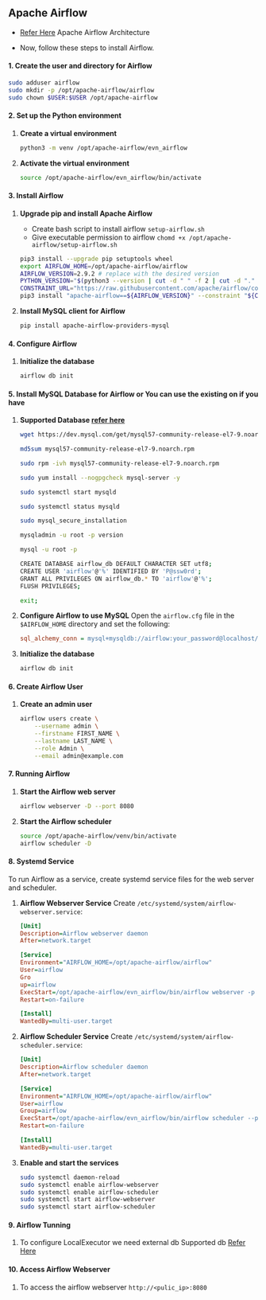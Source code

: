 Apache Airflow
--------------

* [Refer Here](https://airflow.apache.org/docs/apache-airflow/stable/core-concepts/overview.html) Apache Airflow Architecture 

* Now, follow these steps to install Airflow.

#### 1. Create the user and directory for Airflow

```bash
sudo adduser airflow 
sudo mkdir -p /opt/apache-airflow/airflow
sudo chown $USER:$USER /opt/apache-airflow
```

#### 2. Set up the Python environment

1. **Create a virtual environment**
   ```bash
   python3 -m venv /opt/apache-airflow/evn_airflow
   ```

2. **Activate the virtual environment**
   ```bash
   source /opt/apache-airflow/evn_airflow/bin/activate
   ```

#### 3. Install Airflow

1. **Upgrade pip and install Apache Airflow**
   * Create bash script to install airflow `setup-airflow.sh`
   * Give executable permission to airflow `chomd +x /opt/apache-airflow/setup-airflow.sh`

   ```bash
   pip3 install --upgrade pip setuptools wheel
   export AIRFLOW_HOME=/opt/apache-airflow/airflow
   AIRFLOW_VERSION=2.9.2 # replace with the desired version
   PYTHON_VERSION="$(python3 --version | cut -d " " -f 2 | cut -d "." -f 1-2)"
   CONSTRAINT_URL="https://raw.githubusercontent.com/apache/airflow/constraints-${AIRFLOW_VERSION}/constraints-${PYTHON_VERSION}.txt"
   pip3 install "apache-airflow==${AIRFLOW_VERSION}" --constraint "${CONSTRAINT_URL}"
   ```

2. **Install MySQL client for Airflow**
   ```bash
   pip install apache-airflow-providers-mysql
   ```

#### 4. Configure Airflow

1. **Initialize the database**
   ```bash
   airflow db init
   ```
#### 5. Install MySQL Database for Airflow or You can use the existing on if you have 

1. **Supported Database [refer here](https://airflow.apache.org/docs/apache-airflow/stable/howto/set-up-database.html)**

    ```bash
    wget https://dev.mysql.com/get/mysql57-community-release-el7-9.noarch.rpm

    md5sum mysql57-community-release-el7-9.noarch.rpm

    sudo rpm -ivh mysql57-community-release-el7-9.noarch.rpm

    sudo yum install --nogpgcheck mysql-server -y

    sudo systemctl start mysqld

    sudo systemctl status mysqld

    sudo mysql_secure_installation

    mysqladmin -u root -p version

    mysql -u root -p

    CREATE DATABASE airflow_db DEFAULT CHARACTER SET utf8;
    CREATE USER 'airflow'@'%' IDENTIFIED BY 'P@ssw0rd';
    GRANT ALL PRIVILEGES ON airflow_db.* TO 'airflow'@'%';
    FLUSH PRIVILEGES;

    exit;

    ```

2. **Configure Airflow to use MySQL**
   Open the `airflow.cfg` file in the `$AIRFLOW_HOME` directory and set the following:
   ```ini
   sql_alchemy_conn = mysql+mysqldb://airflow:your_password@localhost/airflow
   ```

3. **Initialize the database**
   ```bash
   airflow db init
   ```

#### 6. Create Airflow User

1. **Create an admin user**
   ```bash
   airflow users create \
       --username admin \
       --firstname FIRST_NAME \
       --lastname LAST_NAME \
       --role Admin \
       --email admin@example.com
   ```

#### 7. Running Airflow

1. **Start the Airflow web server**
   ```bash
   airflow webserver -D --port 8080
   ```

2. **Start the Airflow scheduler**
   ```bash
   source /opt/apache-airflow/venv/bin/activate
   airflow scheduler -D 
   ```

#### 8. Systemd Service

To run Airflow as a service, create systemd service files for the web server and scheduler.

1. **Airflow Webserver Service**
   Create `/etc/systemd/system/airflow-webserver.service`:
   ```ini
   [Unit]
   Description=Airflow webserver daemon
   After=network.target
   
   [Service]
   Environment="AIRFLOW_HOME=/opt/apache-airflow/airflow"
   User=airflow
   Gro
   up=airflow
   ExecStart=/opt/apache-airflow/evn_airflow/bin/airflow webserver -p 8080 --pid /opt/apache-airflow/airflow/airflow-webserver.pid --stdout /opt/apache-airflow/airflow/airflow-webserver.out --stderr /opt/apache-airflow/airflow/airflow-webserver.err
   Restart=on-failure
   
   [Install]
   WantedBy=multi-user.target
   ```

2. **Airflow Scheduler Service**
   Create `/etc/systemd/system/airflow-scheduler.service`:
   ```ini
   [Unit]
   Description=Airflow scheduler daemon
   After=network.target
   
   [Service]
   Environment="AIRFLOW_HOME=/opt/apache-airflow/airflow"
   User=airflow
   Group=airflow
   ExecStart=/opt/apache-airflow/evn_airflow/bin/airflow scheduler --pid /opt/apache-airflow/airflow/scheduler/airflow-scheduler.pid --stdout /opt/apache-airflow/apache-airflow/airflow/scheduler/airflow-scheduler.out --stderr /opt/apache-airflow/airflow/scheduler/airflow-scheduler.err
   Restart=on-failure
   
   [Install]
   WantedBy=multi-user.target
   ```

3. **Enable and start the services**
   ```bash
   sudo systemctl daemon-reload
   sudo systemctl enable airflow-webserver
   sudo systemctl enable airflow-scheduler
   sudo systemctl start airflow-webserver
   sudo systemctl start airflow-scheduler
   ```


#### 9. Airflow Tunning 

1.  To configure LocalExecutor we need external db Supported db [Refer Here](https://airflow.apache.org/docs/apache-airflow/2.2.5/howto/set-up-database.html)

#### 10. Access Airflow Webserver

1. To access the airflow webserver `http://<pulic_ip>:8080`



